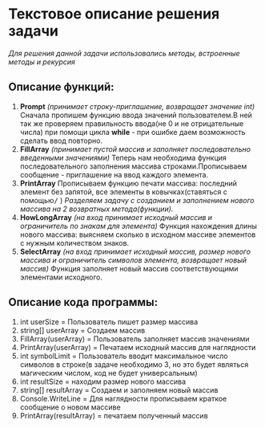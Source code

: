 # Текстовое описание решения задачи
*Для решения данной задачи использовались методы, встроенные методы и рекурсия*<br>
## Описание функций:
1. **Prompt** *(принимает строку-приглашение, возвращает значение int)* Cначала пропишем функцию ввода значений пользователем.В ней так же проверяем правильность ввода(не 0 и не отрицательные числа) при помощи цикла **while** - при ошибке даем возможность сделать ввод повторно.
2. **FillArray** *(принимает пустой массив и заполняет последовательно введенными значениями)* Теперь нам необходима функция последовательного заполнения массива строками.Прописываем сообщение - приглашение на ввод каждого элемента.
3. **PrintArray** Прописываем функцию печати массива: последний элемент без запятой, все элементы в ковычках(ставяться с помощью<kbd>/</kbd> )
*Разделяем задачу с созданием и заполнением нового массива на 2 возвратных метода(функции).*
4. **HowLongArray** *(на вход принимает исходный массив и ограничитель по знакам для элемента)* Функция нахождения длины нового массива: выясняем сколько в исходном массиве элементов с нужным количеством знаков.
5. **SelectArray** *(на вход принимает исходный массив, размер нового массива и ограничитель символов элемента, возвращает новый массив)* Функция заполняет новый массив соответствующими элементами исходного.
## Описание кода программы:
1. int userSize = Пользователь пишет размер массива
2. string[] userArray = Создаем массив
3. FillArray(userArray) = Пользователь заполняет массив значениями
4. PrintArray(userArray) = Печатаем исходный массив для наглядности
5. int symbolLimit = Пользователь вводит максимальное число символов в строке(в задаче необходимо 3, но это будет являться магическим числом, код не будет универсальным)
6. int resultSize = находим размер нового массива
7. string[] resultArray = Создаем и заполняем новый массив
8. Console.WriteLine = Для наглядности прописываем краткое сообщение о новом массиве
9. PrintArray(resultArray) = печатаем полученный массив


